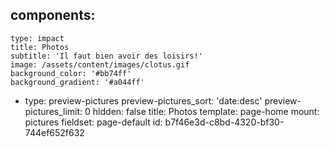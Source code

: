 components:
  -
    type: impact
    title: Photos
    subtitle: 'Il faut bien avoir des loisirs!'
    image: /assets/content/images/clotus.gif
    background_color: '#bb74ff'
    background_gradient: '#a044ff'
  -
    type: preview-pictures
    preview-pictures_sort: 'date:desc'
    preview-pictures_limit: 0
hidden: false
title: Photos
template: page-home
mount: pictures
fieldset: page-default
id: b7f46e3d-c8bd-4320-bf30-744ef652f632
